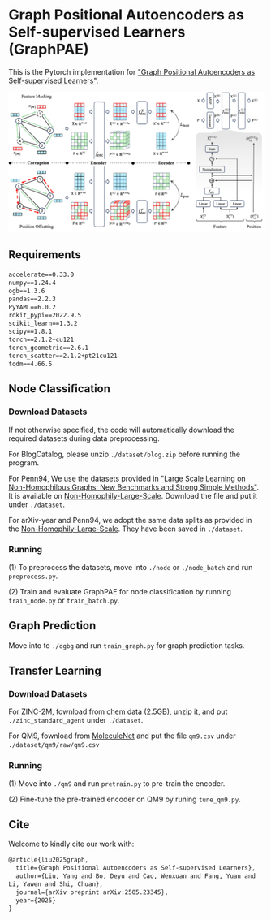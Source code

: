 # Graph Positional Autoencoders as Self-supervised Learners (GraphPAE)

This is the Pytorch implementation for ["Graph Positional Autoencoders as Self-supervised Learners"](https://arxiv.org/abs/2505.23345).

![](https://github.com/liuyang-tian/GraphPAE/blob/main/GraphPAE.png)

## Requirements
```
accelerate==0.33.0
numpy==1.24.4
ogb==1.3.6
pandas==2.2.3
PyYAML==6.0.2
rdkit_pypi==2022.9.5
scikit_learn==1.3.2
scipy==1.8.1
torch==2.1.2+cu121
torch_geometric==2.6.1
torch_scatter==2.1.2+pt21cu121
tqdm==4.66.5
```

## Node Classification

### Download Datasets
If not otherwise specified, the code will automatically download the required datasets during data preprocessing.

For BlogCatalog, please unzip `./dataset/blog.zip` before running the program.

For Penn94, We use the datasets provided in ["Large Scale Learning on Non-Homophilous Graphs: New Benchmarks and Strong Simple Methods"]([https://arxiv.org/abs/2110.14446](https://arxiv.org/abs/2110.14446)). It is available on [Non-Homophily-Large-Scale](https://github.com/CUAI/Non-Homophily-Large-Scale/blob/master/data/facebook100/Penn94.mat). Download the file and put it under `./dataset`. 

For arXiv-year and Penn94, we adopt the same data splits as provided in the [Non-Homophily-Large-Scale](https://github.com/CUAI/Non-Homophily-Large-Scale/tree/master/data/splits). They have been saved in `./dataset`.

### Running
(1) To preprocess the datasets, move into `./node` or `./node_batch` and run `preprocess.py`.

(2) Train and evaluate GraphPAE for node classification by running `train_node.py` or `train_batch.py`.

## Graph Prediction
Move into to `./ogbg` and run `train_graph.py` for graph prediction tasks.

## Transfer Learning
### Download Datasets
For ZINC-2M, fownload from [chem data](https://snap.stanford.edu/gnn-pretrain/data/chem_dataset.zip) (2.5GB), unzip it, and put `./zinc_standard_agent` under `./dataset`.

For QM9, fownload from [MoleculeNet](https://moleculenet.org/datasets-1) and put the file `qm9.csv` under `./dataset/qm9/raw/qm9.csv`

### Running

(1) Move into `./qm9` and run `pretrain.py` to pre-train the encoder.

(2) Fine-tune the pre-trained encoder on QM9 by runing `tune_qm9.py`.


## Cite
Welcome to kindly cite our work with:
```
@article{liu2025graph,
  title={Graph Positional Autoencoders as Self-supervised Learners},
  author={Liu, Yang and Bo, Deyu and Cao, Wenxuan and Fang, Yuan and Li, Yawen and Shi, Chuan},
  journal={arXiv preprint arXiv:2505.23345},
  year={2025}
}
```
